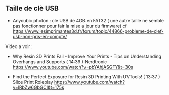 

## Taille de clè USB

* Anycubic photon : cle USB de 4GB en FAT32 ( une autre taille ne semble pas fonctionner pour fair la mise a jour du firmware) cf https://www.lesimprimantes3d.fr/forum/topic/44866-probleme-de-clef-usb-non-pris-en-compte/



Video a voir :

* Why Resin 3D Prints Fail - Improve Your Prints - Tips on Understanding Overhangs and Supports ( 14:39 ) Nerdtronic
 https://www.youtube.com/watch?v=pbYAhjASGFY&t=30s

* Find the Perfect Exposure for Resin 3D Printing With UVTools! ( 13:37 ) Slice Print Roleplay
 https://www.youtube.com/watch?v=lRbZw6GbGCI&t=175s

